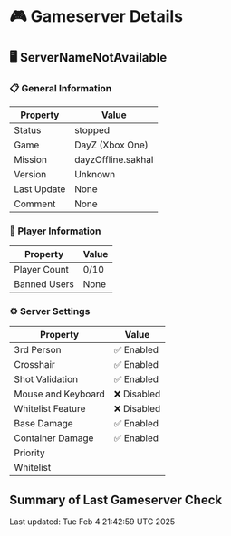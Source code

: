 # 🎮 Gameserver Details

## 🖥️ ServerNameNotAvailable

### 📋 General Information

| **Property**        | **Value**                  |
|---------------------|----------------------------|
| Status | stopped |
| Game | DayZ (Xbox One) |
| Mission | dayzOffline.sakhal |
| Version | Unknown |
| Last Update | None |
| Comment | None |

### 👥 Player Information

| **Property**        | **Value**                  |
|---------------------|----------------------------|
| Player Count | 0/10 |
| Banned Users | None |

### ⚙️ Server Settings

| **Property**        | **Value**                  |
|---------------------|----------------------------|
| 3rd Person | ✅ Enabled |
| Crosshair | ✅ Enabled |
| Shot Validation | ✅ Enabled |
| Mouse and Keyboard | ❌ Disabled |
| Whitelist Feature | ❌ Disabled |
| Base Damage | ✅ Enabled |
| Container Damage | ✅ Enabled |
| Priority |  |
| Whitelist |  |

## Summary of Last Gameserver Check


Last updated: Tue Feb  4 21:42:59 UTC 2025
